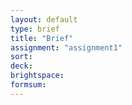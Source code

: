 ```yaml
---
layout: default
type: brief
title: "Brief"
assignment: "assignment1"
sort:
deck:
brightspace:
formsum:
---
```

